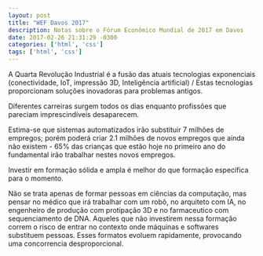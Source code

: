 ```yaml
---
layout: post
title: "WEF Davos 2017"
description: Notas sobre o Fórum Econômico Mundial de 2017 em Davos
date: 2017-02-26 21:31:29 -0300
categories: ['html', 'css']
tags: ['html', 'css']
---
```


<p class="mb4">A Quarta Revolução Industrial é a fusão das atuais tecnologias exponenciais (conectividade, IoT, impressão 3D, Inteligência artificial) / Estas tecnologias proporcionam soluções inovadoras para problemas antigos.</p>

<p class="mb4">Diferentes carreiras surgem todos os dias enquanto profissões que pareciam imprescindíveis desaparecem.</p>

<p class="mb4">Estima-se que sistemas automatizados irão substituir 7 milhões de empregos; porém poderá criar 2.1 milhões de novos empregos que ainda não existem - 65% das crianças que estão hoje no primeiro ano do fundamental irão trabalhar nestes novos empregos.</p>

<p class="mb4">Investir em formação sólida e ampla é melhor do que formação específica para o momento.</p>

<p>Não se trata apenas de formar pessoas em ciências da computação, mas pensar no médico que irá trabalhar com um robô, no arquiteto com IA, no engenheiro de produção com protipação 3D e no farmaceutico com sequenciamento de DNA. Aqueles que não investirem nessa formação correm o risco de entrar no contexto onde máquinas e softwares substituem pessoas. Esses formatos evoluem rapidamente, provocando uma concorrencia desproporcional.</p>
